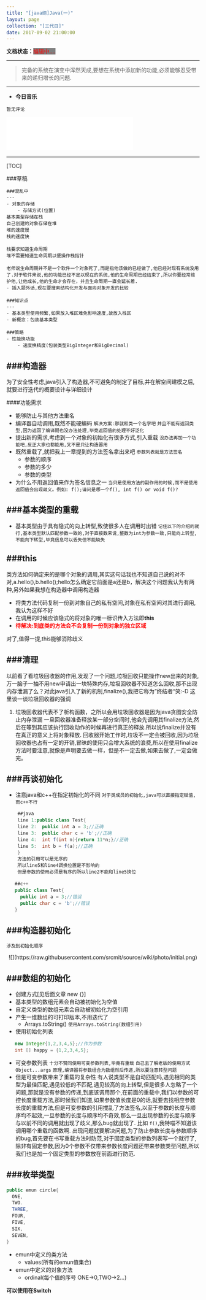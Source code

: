 ```yaml
---
title: "[java纲]Java(一)"
layout: page
collection: "[三代目]"
date: 2017-09-02 21:00:00
---
```

**文档状态：**<a style="color:red;background-color:gray">编辑中....</a>

---
> 完备的系统在演变中浑然天成,要想在系统中添加新的功能,必须能够忍受带来的递归增长的问题.

---
- **今日音乐**
```
暂无评论
```

<iframe frameborder="no" border="0" marginwidth="0" marginheight="0" width=330 height=86 src="//music.163.com/outchain/player?type=2&id=386830&auto=0&height=66"></iframe>

---
[TOC]

###草稿

```
###混乱中
---
- 对象的存储
    - 存储方式(位置)
基本类型存储在栈
自己创建的对象存储在堆
堆的速度慢
栈的速度快

栈要求知道生命周期
堆不需要知道生命周期以便操作栈指针

老师说生命周期并不是一个软件一个对象死了,而是指他该做的已经做了,他已经对现有系统没用了.对于软件来说,他的功能已经不足以现在的系统,他的生命周期已经结束了,所以你要经常维护他,让他成长,他的生命才会存在，并且生命周期一直会延长着.
- 插入题外话,现在要搜索结构化开发与面向对象开发的比较

###知识点
---
- 基本类型使用频繁,如果放入堆区难免影响速度,故放入栈区
- 新概念：包装基本类型

###策略
- 性能换功能
    - 速度换精度(包装类型BigInteger和BigDecimal)
```

###构造器
---
为了安全性考虑,java引入了构造器,不可避免的制定了目标,并在解空间建模之后,就要进行迭代的概要设计与详细设计

####功能需求
- 能够防止与其他方法重名
- 编译器自动调用,既然不能硬编码
`解决方案:那就和类一个名字吧`
`并且不能有返回类型,因为返回了编译期也没办法处理,毕竟返回值的处理不好泛化`
- 提出新的需求,考虑到一个对象的初始化有很多方式,引入重载
`没办法再加一个功能吧,反正大家也都能用,又不是只让构造器用`
- 既然重载了,就把我上一章提到的方法签名拿出来吧
`参数列表就是方法签名`
    - 参数的顺序
    - 参数的多少
    - 参数的类型
- 为什么不用返回值来作为签名信息之一
`当只是使用方法的副作用的时候,而不是使用返回值会出现歧义。例如: f();请问是哪一个f(), int f() or void f()?`

###基本类型的重载
---
- 基本类型由于具有隐式的向上转型,致使很多人在调用时出错
`记住以下的介绍的就行,基本类型默认匹配参数一致的,对于直接数来说,整数为int为参数一致,只能向上转型,不能向下转型,毕竟信息可以丢失但不能缺失`

###this
---
类方法如何确定来的是哪个对象的调用,其实这句话我也不知道自己说的对不对,a.hello(),b.hello();hello怎么确定它前面是a还是b，解决这个问题我认为有两种,另外如果我想在构造器中调用构造器

- 将类方法代码复制一份到对象自己的私有空间,对象在私有空间对其进行调用,我认为这样不好
- 在调用的时候应该隐式的将对象的唯一标识传入方法即<b>this</b>
- <b style='color:red'>待解决:到底类的方法会不会复制一份到对象的独立区域</b>

对了,值得一提,this能够消除歧义

###清理
---
以前看了看垃圾回收器的作用,发现了一个问题,垃圾回收只能操作new出来的对象,万一脑子一抽不用new申请出一块特殊内存,垃圾回收器不知道怎么回收,那不出现内存泄漏了么？对此java引入了新的机制,finalize(),我把它称为”终结者“笑:-D
这里谈一谈垃圾回收器的强调
1. 垃圾回收器代表不了析构函数，之所以会用垃圾回收器是因为java贪图安全防止内存泄漏
一旦回收器准备释放某一部分空间时,他会先调用其finalize方法,然后在等到其应该执行回收动作的时候再进行真正的释放.所以说finalize并没有在真正的意义上将对象释放.
回收器开始工作时,垃圾不一定会被回收,因为垃圾回收器也占有一定的开销,冒昧的使用只会增大系统的浪费,所以在使用finalize方法时要注意,就像是声明要去做一样，但是不一定去做,如果去做了,一定会做完。

###再谈初始化
---
- 注意java和c++在指定初始化的不同
    `对于类成员的初始化,java可以直接指定赋值,而c++不行`
```java
    ##java
    line 1:public class Test{
    line 2:  public int a = 3;//正确
    line 3:  public char c = 'b';//正确
    line 4:  int f(int n){return 11*n;}//正确
    line 5:  int b = f(a);//正确
    }
    方法的引用可以是无序的
    所以line5和line4调换位置是不影响的
    但是参数的使用必须是有序的所以line2不能和line5换位
```

```java
   ##c++
   public class Test{
     public int a = 3;//错误
     public char c = 'b';//错误
   }
```

###构造器初始化
---
`涉及到初始化顺序`
<center>
![](https://raw.githubusercontent.com/srcmit/source/wiki/photo/initial.png)
</center>

###数组的初始化
---
- 创建方式[见后面文章 new {}]
- 基本类型的数组元素会自动被初始化为空值
- 自定义类型的数组元素会自动被初始化为空引用
- 产生一维数组的可打印版本,不用迭代了
    - Arrays.toString()
    `使用Arrays.toString(数组引用)`
- 使用初始化列表
```java
   new Integer{1,2,3,4,5};//作为参数
   int [] happy = {1,2,3,4,5};
```
- 可变参数列表
    `十分不赞同使用可变参数列表,毕竟有重载`
    `自己去了解老版的使用方式`
    `Object...args`
    `原理,编译器将参数组合为数组然后传递,所以要注意转型问题`
- 但是可变参数带来了重载的复杂性
有人说类型不是自动匹配吗,遇见相同的类型为最佳匹配,遇见较低的不匹配,遇见较高的向上转型,但是很多人忽略了一个问题,那就是没有参数的传递,到底该调用那个,在前面的重载中,我们以参数的可控长度重载方法,那时候我们知道,如果参数值长度是0的话,就要去找相应参数长度的重载方法,但是可变参数的引用搅乱了方法签名,以至于参数的长度与顺序均不起效,一旦参数的长度与顺序均不奇效,那么一旦出现参数的长度与顺序与以前不同的调用就出现了歧义,那么bug就出现了.
比如 `f()`,我特喵不知道该调用哪个重载的函数啊.
出现问题就要解决问题,为了防止参数长度与参数顺序的bug,首先要在书写重载方法时防范,对于固定类型的参数列表写一个就行了,除非有固定参数,因为0个参数不仅带来参数长度问题还带来参数类型问题,所以我们也是加一个固定类型的参数放在前面进行防范.

###枚举类型
---

```java
public emun circle{
  ONE,
  TWO.
  THREE,
  FOUR,
  FIVE,
  SIX,
  SEVEN,
}
```
- emun中定义的类方法
    - values(所有的emun值集合)
- emun中定义的对象方法
    - ordinal(每个值的序号 ONE->0,TWO->2...)

**可以使用在Switch**
